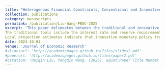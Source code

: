 ```yaml
---
title: "Heterogenous Financial Constraints, Conventional and Innovative Monetary Policy in China: Theorey and Practice"
collection: publications
category: manuscripts
permalink: /publication/Liu-Wang-PBOC-2025
excerpt: 'This paper delineates between the traditional and innovative monetary policy transmission in China, employing the high-frequency event to identify exogenous shocks of the PBOC's policies. 
The traditional tools include the interest rate and reserve requirement ratio, while innovative tools include interest rate liberalization and structural monetary policy, which result from the context of dual-track interest rate and credit misallocation in Chinese financial system.
Local projection estimates indicate that innovative monetary policy transmits more effectively on the term structure and risk premium compared with traditional tools like the interest rate and reserve requirement ratios. The pass-through of traditional monetary policy to firm activities is decreasing in financial constraints, while that of the innovative monetary policy is increasing in financial constraints. These empirical regularities are understood through the lens of ``credit surface'' (Geanakoplos, 2010). The practice of the PBOC directly tests the ``credit surface'' hypothesis, and calls for the central banks to pay attention to the whole ``credit surface'' instead of just riskfree interest rate.'
date: 2024-10-01
venue: 'Journal of Economic Research'
#slidesurl: 'http://academicpages.github.io/files/slides2.pdf'
#paperurl: 'http://academicpages.github.io/files/paper2.pdf'
#citation: 'Haiqin Liu, Yongqin Wang. (2025). &quot;Paper Title Number 2.&quot; <i>Journal 1</i>. 1(2).'
---
```

